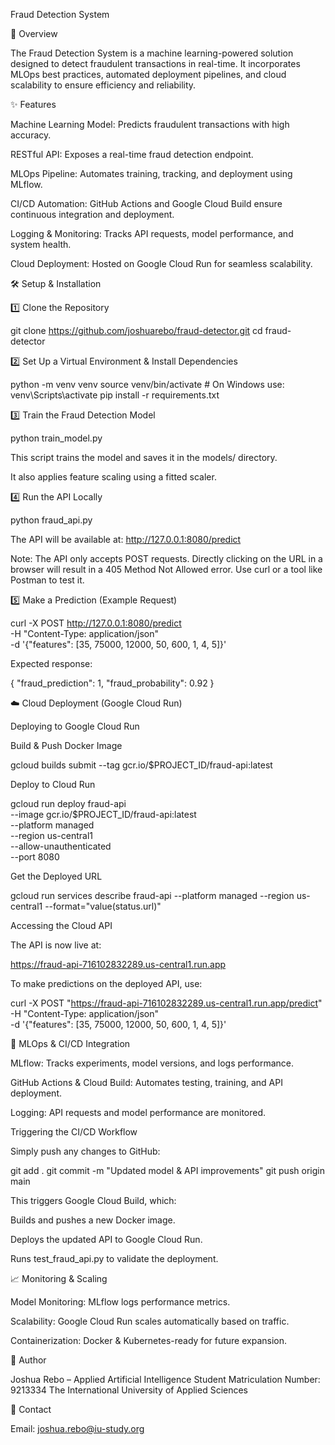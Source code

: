 Fraud Detection System

🚀 Overview

The Fraud Detection System is a machine learning-powered solution designed to detect fraudulent transactions in real-time. It incorporates MLOps best practices, automated deployment pipelines, and cloud scalability to ensure efficiency and reliability.

✨ Features

Machine Learning Model: Predicts fraudulent transactions with high accuracy.

RESTful API: Exposes a real-time fraud detection endpoint.

MLOps Pipeline: Automates training, tracking, and deployment using MLflow.

CI/CD Automation: GitHub Actions and Google Cloud Build ensure continuous integration and deployment.

Logging & Monitoring: Tracks API requests, model performance, and system health.

Cloud Deployment: Hosted on Google Cloud Run for seamless scalability.

🛠️ Setup & Installation

1️⃣ Clone the Repository

git clone https://github.com/joshuarebo/fraud-detector.git
cd fraud-detector

2️⃣ Set Up a Virtual Environment & Install Dependencies

python -m venv venv
source venv/bin/activate  # On Windows use: venv\Scripts\activate
pip install -r requirements.txt

3️⃣ Train the Fraud Detection Model

python train_model.py

This script trains the model and saves it in the models/ directory.

It also applies feature scaling using a fitted scaler.

4️⃣ Run the API Locally

python fraud_api.py

The API will be available at: http://127.0.0.1:8080/predict

Note: The API only accepts POST requests. Directly clicking on the URL in a browser will result in a 405 Method Not Allowed error. Use curl or a tool like Postman to test it.

5️⃣ Make a Prediction (Example Request)

curl -X POST http://127.0.0.1:8080/predict \
     -H "Content-Type: application/json" \
     -d '{"features": [35, 75000, 12000, 50, 600, 1, 4, 5]}'

Expected response:

{
  "fraud_prediction": 1,
  "fraud_probability": 0.92
}

☁️ Cloud Deployment (Google Cloud Run)

Deploying to Google Cloud Run

Build & Push Docker Image

gcloud builds submit --tag gcr.io/$PROJECT_ID/fraud-api:latest

Deploy to Cloud Run

gcloud run deploy fraud-api \
    --image gcr.io/$PROJECT_ID/fraud-api:latest \
    --platform managed \
    --region us-central1 \
    --allow-unauthenticated \
    --port 8080

Get the Deployed URL

gcloud run services describe fraud-api --platform managed --region us-central1 --format="value(status.url)"

Accessing the Cloud API

The API is now live at:

https://fraud-api-716102832289.us-central1.run.app

To make predictions on the deployed API, use:

curl -X POST "https://fraud-api-716102832289.us-central1.run.app/predict" \
     -H "Content-Type: application/json" \
     -d '{"features": [35, 75000, 12000, 50, 600, 1, 4, 5]}'

🔄 MLOps & CI/CD Integration

MLflow: Tracks experiments, model versions, and logs performance.

GitHub Actions & Cloud Build: Automates testing, training, and API deployment.

Logging: API requests and model performance are monitored.

Triggering the CI/CD Workflow

Simply push any changes to GitHub:

git add .
git commit -m "Updated model & API improvements"
git push origin main

This triggers Google Cloud Build, which:

Builds and pushes a new Docker image.

Deploys the updated API to Google Cloud Run.

Runs test_fraud_api.py to validate the deployment.

📈 Monitoring & Scaling

Model Monitoring: MLflow logs performance metrics.

Scalability: Google Cloud Run scales automatically based on traffic.

Containerization: Docker & Kubernetes-ready for future expansion.

👤 Author

Joshua Rebo – Applied Artificial Intelligence Student
Matriculation Number: 9213334
The International University of Applied Sciences

📧 Contact

Email: joshua.rebo@iu-study.org